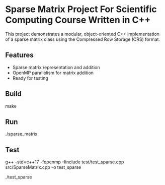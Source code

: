 # Sparse Matrix Project For Scientific Computing Course Written in C++

This project demonstrates a modular, object-oriented C++ implementation of a sparse matrix class using the Compressed Row Storage (CRS) format.

## Features

- Sparse matrix representation and addition
- OpenMP parallelism for matrix addition
- Ready for testing

## Build

make

## Run

./sparse_matrix

## Test

g++ -std=c++17 -fopenmp -Iinclude test/test_sparse.cpp src/SparseMatrix.cpp -o test_sparse

./test_sparse
